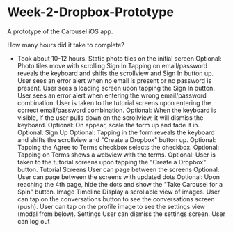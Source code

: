Week-2-Dropbox-Prototype
============

A prototype of the Carousel iOS app.

How many hours did it take to complete?
- Took about 10-12 hours.
Static photo tiles on the initial screen
Optional: Photo tiles move with scrolling
Sign In
Tapping on email/password reveals the keyboard and shifts the scrollview and Sign In button up.
User sees an error alert when no email is present or no password is present.
User sees a loading screen upon tapping the Sign In button.
User sees an error alert when entering the wrong email/password combination.
User is taken to the tutorial screens upon entering the correct email/password combination.
Optional: When the keyboard is visible, if the user pulls down on the scrollview, it will dismiss the keyboard.
Optional: On appear, scale the form up and fade it in.
Optional: Sign Up
Optional: Tapping in the form reveals the keyboard and shifts the scrollview and "Create a Dropbox" button up.
Optional: Tapping the Agree to Terms checkbox selects the checkbox.
Optional: Tapping on Terms shows a webview with the terms.
Optional: User is taken to the tutorial screens upon tapping the "Create a Dropbox" button.
Tutorial Screens
User can page between the screens
Optional: User can page between the screens with updated dots
Optional: Upon reaching the 4th page, hide the dots and show the "Take Carousel for a Spin" button.
Image Timeline
Display a scrollable view of images.
User can tap on the conversations button to see the conversations screen (push).
User can tap on the profile image to see the settings view (modal from below).
Settings
User can dismiss the settings screen.
User can log out